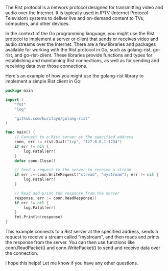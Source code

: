 The Rist protocol is a network protocol designed for transmitting video and audio over the Internet. It is typically used in IPTV (Internet Protocol Television) systems to deliver live and on-demand content to TVs, computers, and other devices.

In the context of the Go programming language, you might use the Rist protocol to implement a server or client that sends or receives video and audio streams over the Internet. There are a few libraries and packages available for working with the Rist protocol in Go, such as golang-rist, go-rist, and go-rist-client. These libraries provide functions and types for establishing and maintaining Rist connections, as well as for sending and receiving data over those connections.

Here's an example of how you might use the golang-rist library to implement a simple Rist client in Go:

```go
package main

import (
	"fmt"
	"log"

	"github.com/kuritayu/golang-rist"
)

func main() {
	// Connect to a Rist server at the specified address
	conn, err := rist.Dial("tcp", "127.0.0.1:1234")
	if err != nil {
		log.Fatal(err)
	}
	defer conn.Close()

	// Send a request to the server to receive a stream
	if err := conn.WriteRequest("stream", "mystream"); err != nil {
		log.Fatal(err)
	}

	// Read and print the response from the server
	response, err := conn.ReadResponse()
	if err != nil {
		log.Fatal(err)
	}
	fmt.Println(response)
}
```

This example connects to a Rist server at the specified address, sends a request to receive a stream called "mystream", and then reads and prints the response from the server. You can then use functions like conn.ReadPacket() and conn.WritePacket() to send and receive data over the connection.

I hope this helps! Let me know if you have any other questions.

